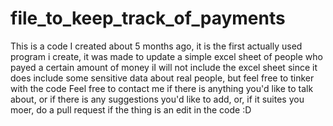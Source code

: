 # file_to_keep_track_of_payments
This is a code I created about 5 months ago, it is the first actually used program i create, it was made to update a simple excel sheet of people who payed a certain amount of money
iI will not include the excel sheet since it does include some sensitive data about real people, but feel free to tinker with the code
Feel free to contact me if there is anything you'd like to talk about, or if there is any suggestions you'd like to add, or, if it suites you moer, do a pull request if the thing is an edit in the code :D
